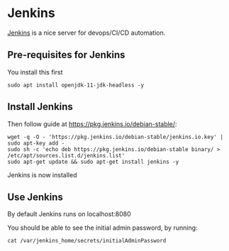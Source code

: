 # Jenkins

 [Jenkins](https://www.jenkins.io/) is a nice server for devops/CI/CD automation.

## Pre-requisites for Jenkins

You install this first

    sudo apt install openjdk-11-jdk-headless -y

## Install Jenkins

Then follow guide at <https://pkg.jenkins.io/debian-stable/>:

    wget -q -O - 'https://pkg.jenkins.io/debian-stable/jenkins.io.key' | sudo apt-key add - 
    sudo sh -c 'echo deb https://pkg.jenkins.io/debian-stable binary/ > /etc/apt/sources.list.d/jenkins.list'
    sudo apt-get update && sudo apt-get install jenkins -y

Jenkins is now installed

## Use Jenkins

By default Jenkins runs on localhost:8080

You should be able to see the initial admin password, by running:

    cat /var/jenkins_home/secrets/initialAdminPassword
